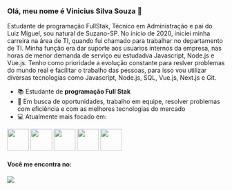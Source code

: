 ### Olá, meu nome é Vinicius Silva Souza 👋
Estudante de programação FullStak, Técnico em Administração e pai do Luiz Miguel, sou natural de Suzano-SP. No inicio de 2020, iniciei minha carreira na área de TI, quando fui chamado para trabalhar no departamento de TI. Minha função era dar suporte aos usuarios internos da empresa, nas horas de menor demanda de serviço eu estudadva Javascript, Node.js e Vue.js. Tenho como prioridade a evolução constante para reslver problemas do mundo real e facilitar o trabalho das pessoas, para isso vou utilizar diversas tecnologias como Javascript, Node.js, SQL, Vue.js, Next.js e Git.

- 📚 Estudante de **programação Full Stak**
- 👥 Em busca de oportunidades, trabalho em equipe, resolver problemas com eficiência e com as melhores tecnologias do mercado
- 💻 Atualmente mais focado em:
<div display="inline">
  <img width='50' height='50' src="https://cdn.jsdelivr.net/gh/devicons/devicon/icons/javascript/javascript-original.svg" />         
  <img width='50' height='50' src="https://cdn.jsdelivr.net/gh/devicons/devicon/icons/nodejs/nodejs-plain.svg" />    
  <img width='50' height='50' src="https://cdn.jsdelivr.net/gh/devicons/devicon/icons/mysql/mysql-plain-wordmark.svg" />
  <img width='50' height='50' src="https://cdn.jsdelivr.net/gh/devicons/devicon/icons/nextjs/nextjs-original-wordmark.svg" />
  <img width='50' height='50' src="https://cdn.jsdelivr.net/gh/devicons/devicon/icons/vuejs/vuejs-original-wordmark.svg" /> 
</div>


#### Você me encontra no:
<a href="https://www.linkedin.com/in/vinicius-silva-souza-08422b1a2/">
  <img src="https://img.shields.io/badge/linkedin-%230077B5.svg?style=for-the-badge&logo=linkedin&logoColor=white" />
</a>

<!--
**viniciusvss120/viniciusvss120** is a ✨ _special_ ✨ repository because its `README.md` (this file) appears on your GitHub profile.

Here are some ideas to get you started:

- 🔭 I’m currently working on ...
- 🌱 I’m currently learning ...
- 👯 I’m looking to collaborate on ...
- 🤔 I’m looking for help with ...
- 💬 Ask me about ...
- 📫 How to reach me: ...
- 😄 Pronouns: ...
- ⚡ Fun fact: ...
-->
